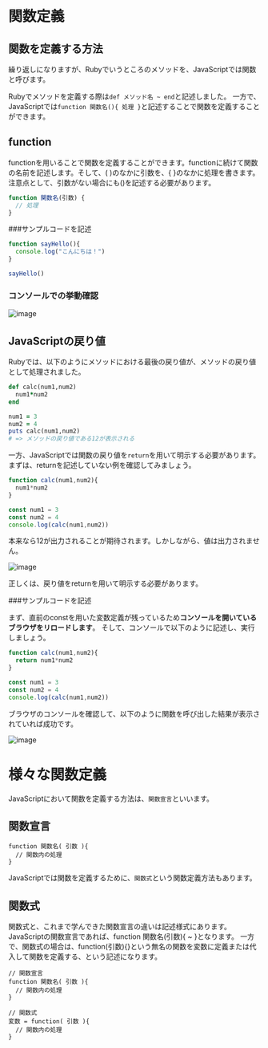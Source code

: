 # 関数定義

## 関数を定義する方法

繰り返しになりますが、Rubyでいうところのメソッドを、JavaScriptでは関数と呼びます。

Rubyでメソッドを定義する際は`def メソッド名 ~ end`と記述しました。
一方で、JavaScriptでは`function 関数名(){ 処理 }`と記述することで関数を定義することができます。

## function

functionを用いることで関数を定義することができます。functionに続けて関数の名前を記述します。そして、( )のなかに引数を、{ }のなかに処理を書きます。
注意点として、引数がない場合にも()を記述する必要があります。

```javascript
function 関数名(引数) {
  // 処理
}
```

###サンプルコードを記述

```javascript
function sayHello(){
  console.log("こんにちは！")
}

sayHello()
```

### コンソールでの挙動確認

![image](https://github.com/koharayuki/til/assets/132040884/4583011f-4a9e-40ea-a31e-63dfc1ee0266)

## JavaScriptの戻り値

Rubyでは、以下のようにメソッドにおける最後の戻り値が、メソッドの戻り値として処理されました。

```ruby
def calc(num1,num2)
  num1*num2
end

num1 = 3
num2 = 4
puts calc(num1,num2)
# => メソッドの戻り値である12が表示される
```

一方、JavaScriptでは関数の戻り値を`return`を用いて明示する必要があります。
まずは、returnを記述していない例を確認してみましょう。

```javascript
function calc(num1,num2){
  num1*num2
}

const num1 = 3
const num2 = 4
console.log(calc(num1,num2))
```

本来なら12が出力されることが期待されます。しかしながら、値は出力されません。

![image](https://github.com/koharayuki/til/assets/132040884/2fa10ffc-4ff9-4b14-b7b4-5b234b7036f8)

正しくは、戻り値をreturnを用いて明示する必要があります。

###サンプルコードを記述

まず、直前のconstを用いた変数定義が残っているため**コンソールを開いているブラウザをリロードします**。
そして、コンソールで以下のように記述し、実行しましょう。

```javascript
function calc(num1,num2){
  return num1*num2
}

const num1 = 3
const num2 = 4
console.log(calc(num1,num2))
```

ブラウザのコンソールを確認して、以下のように関数を呼び出した結果が表示されていれば成功です。

![image](https://github.com/koharayuki/til/assets/132040884/4adf41be-bf15-4305-bee7-85c6e2d25197)  
  
  
# 様々な関数定義

JavaScriptにおいて関数を定義する方法は、`関数宣言`といいます。

##  関数宣言

```javascript:関数宣言
function 関数名( 引数 ){
  // 関数内の処理
}
```

JavaScriptでは関数を定義するために、`関数式`という関数定義方法もあります。

## 関数式

関数式と、これまで学んできた関数宣言の違いは記述様式にあります。
JavaScriptの関数宣言であれば、function 関数名(引数){ ~ }となります。
一方で、関数式の場合は、function(引数){}という無名の関数を変数に定義または代入して関数を定義する、という記述になります。

```javascript:関数宣言と関数式
// 関数宣言
function 関数名( 引数 ){
  // 関数内の処理
}

// 関数式
変数 = function( 引数 ){
  // 関数内の処理
}
```











